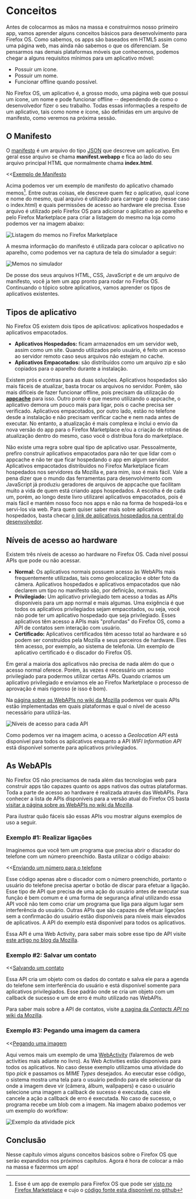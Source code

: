 # Conceitos

Antes de colocarmos as mãos na massa e construírmos nosso primeiro app, vamos aprender alguns conceitos básicos para desenvolvimento para Firefox OS. Como sabemos, os apps são baseados em HTML5 assim como uma página web, mas ainda não sabemos o que os diferenciam. Se pensarmos nas demais plataformas móveis que conhecemos, podemos chegar a alguns requisitos mínimos para um aplicativo móvel:

* Possuir um ícone.
* Possuir um nome.
* Funcionar offline quando possível.

No Firefox OS, um aplicativo é, a grosso modo, uma página web que possui um ícone, um nome e pode funcionar offline -- dependendo de como o desenvolvedor fizer o seu trabalho. Todas essas informações a respeito de um aplicativo, tais como nome e ícone, são definidas em um arquivo de manifesto, como veremos na próxima sessão.

## O Manifesto

O [manifesto](https://developer.mozilla.org/pt-BR/docs/Apps/Manifest) é um arquivo do tipo [JSON](http://json.org) que descreve um aplicativo. Em geral esse arquivo se chama **manifest.webapp** e fica ao lado do seu arquivo principal HTML que normalmente chama **index.html**. 

<<[Exemplo de Manifesto](code/sample_manifest.webapp)

Acima podemos ver um exemplo de manifesto do aplicativo chamado memos[^memos]. Entre outras coisas, ele descreve quem fez o aplicativo, qual ícone e nome do mesmo, qual arquivo é utilizado para carregar o app (nesse caso o index.html) e quais permissões de acesso ao hardware ele precisa. Esse arquivo é utilizado pelo Firefox OS para adicionar o aplicativo ao aparelho e pelo Firefox Marketplace para criar a listagem do mesmo na loja como podemos ver na imagem abaixo:

[^memos]: Esse é um app de exemplo para Firefox OS que pode ser [visto no Firefox Marketplace](https://marketplace.firefox.com/app/memos) e cujo o [código fonte esta disponível no github](https://github.com/soapdog/memos-for-firefoxos)

![Listagem do memos no Firefox Marketplace](images/originals/memos-marketplace.png)

A mesma informação do manifesto é utilizada para colocar o aplicativo no aparelho, como podemos ver na captura de tela do simulador a seguir:

![Memos no simulador](images/originals/memos-simulator.png)

De posse dos seus arquivos HTML, CSS, JavaScript e de um arquivo de manifesto, você ja tem um app pronto para rodar no Firefox OS. Continuando o tópico sobre aplicativos, vamos aprender os tipos de aplicativos existentes.

## Tipos de aplicativo

No Firefox OS existem dois tipos de aplicativos: aplicativos hospedados e aplicativos empacotados. 

* **Aplicativos Hospedados:** ficam armazenados em um servidor web, assim como um site. Quando utilizados pelo usuário, é feito um acesso ao servidor remoto caso seus arquivos não estejam no cache.
* **Aplicativos Empacotados:** são distribuídos como um arquivo zip e são copiados para o aparelho durante a instalação.

Existem prós e contras para as duas soluções. Aplicativos hospedados são mais fáceis de atualizar, basta trocar os arquivos no servidor. Porém, são mais difíceis de fazer funcionar offline, pois precisam da utilização do [**appcache**](https://developer.mozilla.org/pt-BR/docs/HTML/Using_the_application_cache) para isso. Outro ponto é que mesmo utilizando o appcache, o aplicativo demora um pouco mais para ligar, pois o cache precisa ser verificado. Aplicativos empacotados, por outro lado, estão no telefone desde a instalação e não precisam verificar cache e nem nada antes de executar. No entanto, a atualização é mais complexa e inclui o envio da nova versão do app para o Firefox Marketplace e/ou a criação de rotinas de atualização dentro do mesmo, caso você o distribua fora do marketplace.

Não existe uma regra sobre qual tipo de aplicativo usar. Pessoalmente, prefiro construir aplicativos empacotados para não ter que lidar com o appcache e não ter que ficar hospedando o app em algum servidor. Aplicativos empacotados distribuídos no Firefox Marketplace ficam hospedados nos servidores da Mozilla e, para mim, isso é mais fácil. Vale a pena dizer que o mundo das ferramentas para desenvolvimento com JavaScript já produziu geradores de arquivos de appcache que facilitam muito a vida de quem está criando apps hospedados. A escolha é de cada um, porém, ao longo deste livro utilizarei aplicativos empacotados, pois é mais fácil e mantém nosso foco nos apps e não na forma de hospedá-los e servi-los via web. Para quem quiser saber mais sobre aplicativos hospedados, basta checar [o link de aplicativos hospedados na central do desenvolvedor](https://marketplace.firefox.com/developers/docs/hosted).

## Níveis de acesso ao hardware

Existem três níveis de acesso ao hardware no Firefox OS. Cada nível possui APIs que pode ou não acessar.

* **Normal:** Os aplicativos normais possuem acesso às WebAPIs mais frequentemente utilizadas, tais como geolocalização e obter foto da câmera. Aplicativos hospedados e aplicativos empacotados que não declarem um tipo no manifesto são, por definição, normais.
* **Privilegiado:** Um aplicativo privilegiado tem acesso a todas as APIs disponíveis para um app normal e mais algumas. Uma exigência é que todos os aplicativos privilegiados sejam empacotados, ou seja, você não pode ter um aplicativo hospedado que seja privilegiado. Esses aplicativos têm acesso a APIs mais "profundas" do Firefox OS, como a API de contatos sem interação com usuário.
* **Certificado:** Aplicativos certificados têm acesso total ao hardware e só podem ser construídos pela Mozilla e seus parceiros de hardware. Eles têm acesso, por exemplo, ao sistema de telefonia. Um exemplo de aplicativo certificado é o discador do Firefox OS.

Em geral a maioria dos aplicativos não precisa de nada além do que o acesso normal oferece. Porém, às vezes é necessário um acesso privilegiado para podermos utilizar certas APIs. Quando criamos um aplicativo privilegiado e enviamos ele ao Firefox Marketplace o processo de aprovação é mais rigoroso (e isso é bom).

Na [página sobre as WebAPIs no wiki da Mozilla](https://wiki.mozilla.org/WebAPI) podemos ver quais APIs estão implementadas em quais plataformas e qual o nível de acesso necessário para utilizá-las.

![Níveis de acesso para cada API](images/originals/webapi-access.png)

Como podemos ver na imagem acima, o acesso a *Geolocation API* está disponível para todos os aplicativos enquanto a API *WIFI Information API* está disponível somente para aplicativos privilegiados.

## As WebAPIs

No Firefox OS não precisamos de nada além das tecnologias web para construir apps tão capazes quanto os apps nativos das outras plataformas. Toda a parte de acesso ao hardware é realizada através das WebAPIs. Para conhecer a lista de APIs disponíveis para a versão atual do Firefox OS basta [visitar a página sobre as WebAPIs no wiki da Mozilla](https://wiki.mozilla.org/WebAPI). 

Para ilustrar quão fáceis são essas APIs vou mostrar alguns exemplos de uso a seguir. 

### Exemplo #1: Realizar ligações

Imaginemos que você tem um programa que precisa abrir o discador do telefone com um número preenchido. Basta utilizar o código abaixo:

<<[Enviando um número para o telefone](code/webapi_samples/dial.js)

Esse código apenas abre o discador com o número preenchido, portanto o usuário do telefone precisa apertar o botão de discar para efetuar a ligação. Esse tipo de API que precisa de uma ação do usuário antes de executar sua função é bem comum e é uma forma de segurança afinal utilizando essa API você não tem como criar um programa que liga para algum lugar sem interferência do usuário. Outras APIs que são capazes de efetuar ligações sem a confirmacão do usuário estão disponíveis para níveis mais elevados de aplicativos. A API do exemplo está disponível para todos os aplicativos.

Essa API é uma Web Activity, para saber mais sobre esse tipo de API visite [este artigo no blog da Mozilla](https://hacks.mozilla.org/2013/01/introducing-web-activities/). 

### Exemplo #2: Salvar um contato

<<[Salvando um contato](code/webapi_samples/contact.js)

Essa API cria um objeto com os dados do contato e salva ele para a agenda do telefone sem interferência do usuário e está disponível somente para aplicativos privilegiados. Esse padrão onde se cria um objeto com um callback de sucesso e um de erro é muito utilizado nas WebAPIs.

Para saber mais sobre a API de contatos, visite [a pagina da *Contacts API* no wiki da Mozilla](https://wiki.mozilla.org/WebAPI/ContactsAPI).

### Exemplo #3: Pegando uma imagem da camera

<<[Pegando uma imagem](code/webapi_samples/pick.js)

Aqui vemos mais um exemplo de uma [WebActivity](https://hacks.mozilla.org/2013/01/introducing-web-activities/) (falaremos de web activities mais adiante no livro). As Web Activities estão disponíveis para todos os aplicativos. No caso desse exemplo utilizamos uma atividade do tipo *pick* e passamos os *MIME Types* desejados. Ao executar esse código, o sistema mostra uma tela para o usuário pedindo para ele selecionar da onde a imagem deve vir (câmera, álbum, wallpapers) e caso o usuário selecione uma imagem a callback de sucesso é executada, caso ele cancele a ação a callback de erro é executada. No caso de sucesso, o programa recebe um blob com a imagem. Na imagem abaixo podemos ver um exemplo do workflow:

![Exemplo da atividade *pick*](images/originals/pick_image.png)

## Conclusão

Nesse capítulo vimos alguns conceitos básicos sobre o Firefox OS que serão expandidos nos próximos capítulos. Agora é hora de colocar a mão na massa e fazermos um app!


